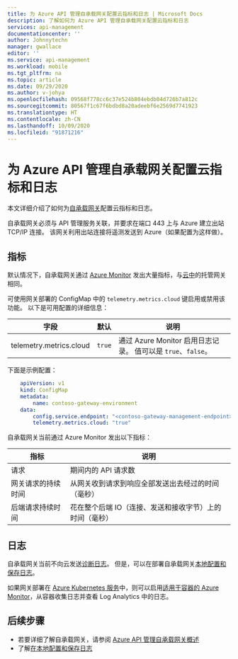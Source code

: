 ```yaml
---
title: 为 Azure API 管理自承载网关配置云指标和日志 | Microsoft Docs
description: 了解如何为 Azure API 管理自承载网关配置云指标和日志
services: api-management
documentationcenter: ''
author: Johnnytechn
manager: gwallace
editor: ''
ms.service: api-management
ms.workload: mobile
ms.tgt_pltfrm: na
ms.topic: article
ms.date: 09/29/2020
ms.author: v-johya
ms.openlocfilehash: 09568f778cc6c37e524b804ebdb04d726b7a812c
ms.sourcegitcommit: 80567f1c67f6bdbd8a20adeebf6e2569d7741923
ms.translationtype: HT
ms.contentlocale: zh-CN
ms.lasthandoff: 10/09/2020
ms.locfileid: "91871216"
---
```

# <a name="configure-cloud-metrics-and-logs-for-azure-api-management-self-hosted-gateway"></a>为 Azure API 管理自承载网关配置云指标和日志

本文详细介绍了如何为[自承载网关](./self-hosted-gateway-overview.md)配置云指标和日志。

自承载网关必须与 API 管理服务关联，并要求在端口 443 上与 Azure 建立出站 TCP/IP 连接。 该网关利用出站连接将遥测发送到 Azure（如果配置为这样做）。 

## <a name="metrics"></a>指标
默认情况下，自承载网关通过 [Azure Monitor](https://www.azure.cn/home/features/monitor/) 发出大量指标，与[云中](api-management-howto-use-azure-monitor.md)的托管网关相同。 

可使用网关部署的 ConfigMap 中的 `telemetry.metrics.cloud` 键启用或禁用该功能。 以下是可用配置的详细信息：

| 字段  | 默认 | 说明 |
| ------------- | ------------- | ------------- |
| telemetry.metrics.cloud  | `true` | 通过 Azure Monitor 启用日志记录。 值可以是 `true`、`false`。 |


下面是示例配置：

```yaml
    apiVersion: v1
    kind: ConfigMap
    metadata:
        name: contoso-gateway-environment
    data:
        config.service.endpoint: "<contoso-gateway-management-endpoint>"
        telemetry.metrics.cloud: "true"
```

自承载网关当前通过 Azure Monitor 发出以下指标：

| 指标  | 说明 |
| ------------- | ------------- |
| 请求  | 期间内的 API 请求数 |
| 网关请求的持续时间 | 从网关收到请求到响应全部发送出去经过的时间（毫秒） |
| 后端请求持续时间 | 花在整个后端 IO（连接、发送和接收字节）上的时间（毫秒）  |

## <a name="logs"></a>日志

自承载网关当前不向云发送[诊断日志](./api-management-howto-use-azure-monitor.md#activity-logs)。 但是，可以在部署自承载网关[本地配置和保存日志](how-to-configure-local-metrics-logs.md)。 

如果网关部署在 [Azure Kubernetes 服务](https://www.azure.cn/home/features/kubernetes-service/)中，则可以启用[适用于容器的 Azure Monitor](../azure-monitor/insights/container-insights-overview.md)，从容器收集日志并查看 Log Analytics 中的日志。 


## <a name="next-steps"></a>后续步骤

* 若要详细了解自承载网关，请参阅 [Azure API 管理自承载网关概述](self-hosted-gateway-overview.md)
* 了解[在本地配置和保存日志](how-to-configure-local-metrics-logs.md)

